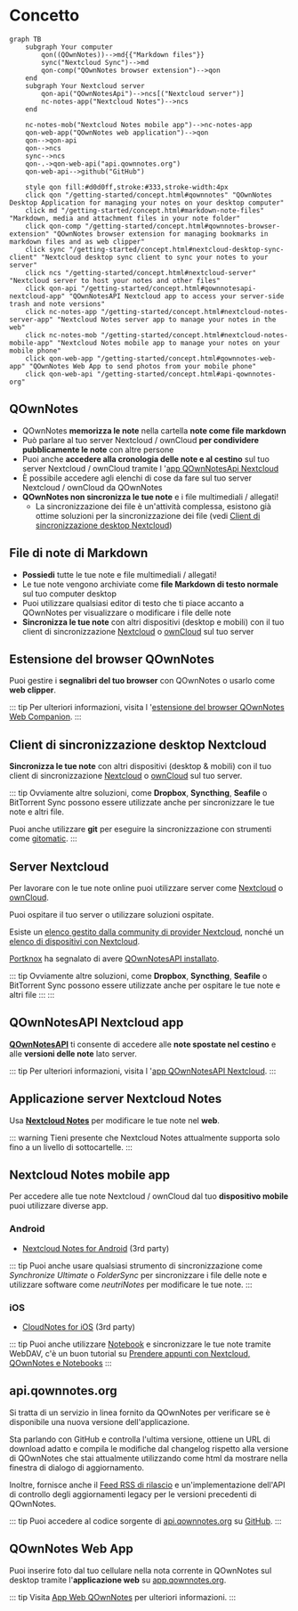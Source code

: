 # Concetto

```mermaid
graph TB
    subgraph Your computer
        qon((QOwnNotes))-->md{{"Markdown files"}}
        sync("Nextcloud Sync")-->md
        qon-comp("QOwnNotes browser extension")-->qon
    end
    subgraph Your Nextcloud server
        qon-api("QOwnNotesApi")-->ncs[("Nextcloud server")]
        nc-notes-app("Nextcloud Notes")-->ncs
    end

    nc-notes-mob("Nextcloud Notes mobile app")-->nc-notes-app
    qon-web-app("QOwnNotes web application")-->qon
    qon-->qon-api
    qon-->ncs
    sync-->ncs
    qon-.->qon-web-api("api.qownnotes.org")
    qon-web-api-->github("GitHub")

    style qon fill:#d0d0ff,stroke:#333,stroke-width:4px
    click qon "/getting-started/concept.html#qownnotes" "QOwnNotes Desktop Application for managing your notes on your desktop computer"
    click md "/getting-started/concept.html#markdown-note-files" "Markdown, media and attachment files in your note folder"
    click qon-comp "/getting-started/concept.html#qownnotes-browser-extension" "QOwnNotes browser extension for managing bookmarks in markdown files and as web clipper"
    click sync "/getting-started/concept.html#nextcloud-desktop-sync-client" "Nextcloud desktop sync client to sync your notes to your server"
    click ncs "/getting-started/concept.html#nextcloud-server" "Nextcloud server to host your notes and other files"
    click qon-api "/getting-started/concept.html#qownnotesapi-nextcloud-app" "QOwnNotesAPI Nextcloud app to access your server-side trash and note versions"
    click nc-notes-app "/getting-started/concept.html#nextcloud-notes-server-app" "Nextcloud Notes server app to manage your notes in the web"
    click nc-notes-mob "/getting-started/concept.html#nextcloud-notes-mobile-app" "Nextcloud Notes mobile app to manage your notes on your mobile phone"
    click qon-web-app "/getting-started/concept.html#qownnotes-web-app" "QOwnNotes Web App to send photos from your mobile phone"
    click qon-web-api "/getting-started/concept.html#api-qownnotes-org"
```

## QOwnNotes

- QOwnNotes **memorizza le note** nella cartella **note come file markdown**
- Può parlare al tuo server Nextcloud / ownCloud **per condividere pubblicamente le note** con altre persone
- Puoi anche **accedere alla cronologia delle note e al cestino** sul tuo server Nextcloud / ownCloud tramite l '[app QOwnNotesApi Nextcloud](#qownnotesapi-nextcloud-app)
- È possibile accedere agli elenchi di cose da fare sul tuo server Nextcloud / ownCloud da QOwnNotes
- **QOwnNotes non sincronizza le tue note** e i file multimediali / allegati!
    - La sincronizzazione dei file è un'attività complessa, esistono già ottime soluzioni per la sincronizzazione dei file (vedi [Client di sincronizzazione desktop Nextcloud](#nextcloud-desktop-sync-client))


## File di note di Markdown

- **Possiedi** tutte le tue note e file multimediali / allegati!
- Le tue note vengono archiviate come **file Markdown di testo normale** sul tuo computer desktop
- Puoi utilizzare qualsiasi editor di testo che ti piace accanto a QOwnNotes per visualizzare o modificare i file delle note
- **Sincronizza le tue note** con altri dispositivi (desktop e mobili) con il tuo client di sincronizzazione [Nextcloud](https://nextcloud.com/) o [ownCloud](https://owncloud.org/) sul tuo server


## Estensione del browser QOwnNotes

Puoi gestire i **segnalibri del tuo browser** con QOwnNotes o usarlo come **web clipper**.

::: tip
Per ulteriori informazioni, visita l '[estensione del browser QOwnNotes Web Companion](browser-extension.md).
:::

## Client di sincronizzazione desktop Nextcloud

**Sincronizza le tue note** con altri dispositivi (desktop & mobili) con il tuo client di sincronizzazione [Nextcloud](https://nextcloud.com/) o [ownCloud](https://owncloud.org/) sul tuo server.

::: tip
Ovviamente altre soluzioni, come **Dropbox**, **Syncthing**, **Seafile** o BitTorrent Sync possono essere utilizzate anche per sincronizzare le tue note e altri file.

Puoi anche utilizzare **git** per eseguire la sincronizzazione con strumenti come [gitomatic](https://github.com/muesli/gitomatic/).
:::

## Server Nextcloud

Per lavorare con le tue note online puoi utilizzare server come [Nextcloud](https://nextcloud.com/) o [ownCloud](https://owncloud.org/).

Puoi ospitare il tuo server o utilizzare soluzioni ospitate.

Esiste un [elenco gestito dalla community di provider Nextcloud](https://github.com/nextcloud/providers#providers), nonché un [elenco di dispositivi con Nextcloud](https://nextcloud.com/devices/).

[Portknox](https://portknox.net) ha segnalato di avere [QOwnNotesAPI installato](https://portknox.net/en/app_listing).

::: tip
Ovviamente altre soluzioni, come **Dropbox**, **Syncthing**, **Seafile** o BitTorrent Sync possono essere utilizzate anche per ospitare le tue note e altri file :::
:::

## QOwnNotesAPI Nextcloud app

[**QOwnNotesAPI**](https://github.com/pbek/qownnotesapi) ti consente di accedere alle **note spostate nel cestino** e alle **versioni delle note** lato server.

::: tip
Per ulteriori informazioni, visita l '[app QOwnNotesAPI Nextcloud](qownnotesapi.md).
:::

## Applicazione server Nextcloud Notes

Usa [**Nextcloud Notes**](https://github.com/nextcloud/notes) per modificare le tue note nel **web**.

::: warning
Tieni presente che Nextcloud Notes attualmente supporta solo fino a un livello di sottocartelle.
:::

## Nextcloud Notes mobile app

Per accedere alle tue note Nextcloud / ownCloud dal tuo **dispositivo mobile** puoi utilizzare diverse app.

### Android

- [Nextcloud Notes for Android](https://play.google.com/store/apps/details?id=it.niedermann.owncloud.notes) (3rd party)

::: tip
Puoi anche usare qualsiasi strumento di sincronizzazione come *Synchronize Ultimate* o *FolderSync* per sincronizzare i file delle note e utilizzare software come *neutriNotes* per modificare le tue note.
:::

### iOS

- [CloudNotes for iOS](https://itunes.apple.com/de/app/cloudnotes-owncloud-notes/id813973264?mt=8) (3rd party)

::: tip
Puoi anche utilizzare [Notebook](https://itunes.apple.com/us/app/notebooks-write-and-organize/id780438662) e sincronizzare le tue note tramite WebDAV, c'è un buon tutorial su [Prendere appunti con Nextcloud, QOwnNotes e Notebooks](https://lifemeetscode.com/blog/taking-notes-with-nextcloud-qownnotes-and-notebooks)
:::

## api.qownnotes.org

Si tratta di un servizio in linea fornito da QOwnNotes per verificare se è disponibile una nuova versione dell'applicazione.

Sta parlando con GitHub e controlla l'ultima versione, ottiene un URL di download adatto e compila le modifiche dal changelog rispetto alla versione di QOwnNotes che stai attualmente utilizzando come html da mostrare nella finestra di dialogo di aggiornamento.

Inoltre, fornisce anche il [Feed RSS di rilascio](http://api.qownnotes.org/rss/app-releases) e un'implementazione dell'API di controllo degli aggiornamenti legacy per le versioni precedenti di QOwnNotes.

::: tip
Puoi accedere al codice sorgente di [api.qownnotes.org](https://api.qownnotes.org) su [GitHub](https://github.com/qownnotes/api).
:::

## QOwnNotes Web App

Puoi inserire foto dal tuo cellulare nella nota corrente in QOwnNotes sul desktop tramite l'**applicazione web** su [app.qownnotes.org](https://app.qownnotes.org/).

::: tip
Visita [App Web QOwnNotes](web-app.md) per ulteriori informazioni.
:::

